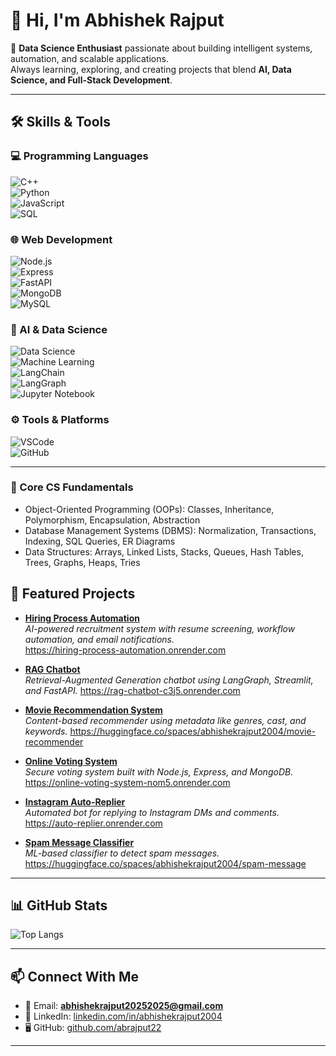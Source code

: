 # 👋 Hi, I'm Abhishek Rajput  

🚀 **Data Science Enthusiast** passionate about building intelligent systems, automation, and scalable applications.  
Always learning, exploring, and creating projects that blend **AI, Data Science, and Full-Stack Development**.  

---

## 🛠️ Skills & Tools  

### 💻 Programming Languages  
![C++](https://img.shields.io/badge/C++-00599C?logo=cplusplus&logoColor=white)  
![Python](https://img.shields.io/badge/Python-3776AB?logo=python&logoColor=white)  
![JavaScript](https://img.shields.io/badge/JavaScript-F7DF1E?logo=javascript&logoColor=black)  
![SQL](https://img.shields.io/badge/SQL-4479A1?logo=postgresql&logoColor=white)  

### 🌐 Web Development  
![Node.js](https://img.shields.io/badge/Node.js-339933?logo=node.js&logoColor=white)  
![Express](https://img.shields.io/badge/Express-000000?logo=express&logoColor=white)  
![FastAPI](https://img.shields.io/badge/FastAPI-009688?logo=fastapi&logoColor=white)  
![MongoDB](https://img.shields.io/badge/MongoDB-47A248?logo=mongodb&logoColor=white)  
![MySQL](https://img.shields.io/badge/MySQL-4479A1?logo=mysql&logoColor=white)  

### 🤖 AI & Data Science  
![Data Science](https://img.shields.io/badge/Data%20Science-blue)  
![Machine Learning](https://img.shields.io/badge/Machine%20Learning-orange)  
![LangChain](https://img.shields.io/badge/LangChain-00A67E?logo=chainlink&logoColor=white)  
![LangGraph](https://img.shields.io/badge/LangGraph-purple)  
![Jupyter Notebook](https://img.shields.io/badge/Jupyter-F37626?logo=jupyter&logoColor=white)  

### ⚙️ Tools & Platforms  
![VSCode](https://img.shields.io/badge/VSCode-0078d7?logo=visual-studio-code&logoColor=white)  
![GitHub](https://img.shields.io/badge/GitHub-181717?logo=github&logoColor=white)  

---
### 📘 Core CS Fundamentals  
- Object-Oriented Programming (OOPs): Classes, Inheritance, Polymorphism, Encapsulation, Abstraction  
- Database Management Systems (DBMS): Normalization, Transactions, Indexing, SQL Queries, ER Diagrams
- Data Structures: Arrays, Linked Lists, Stacks, Queues, Hash Tables, Trees, Graphs, Heaps, Tries

## 📂 Featured Projects  

- [**Hiring Process Automation**](https://github.com/abrajput22/hiring_process_automation)  
  *AI-powered recruitment system with resume screening, workflow automation, and email notifications.*  
   https://hiring-process-automation.onrender.com

- [**RAG Chatbot**](https://github.com/abrajput22/rag-chatbot)  
  *Retrieval-Augmented Generation chatbot using LangGraph, Streamlit, and FastAPI.*
   https://rag-chatbot-c3j5.onrender.com 

- [**Movie Recommendation System**](https://github.com/abrajput22/movie-recommender)  
  *Content-based recommender using metadata like genres, cast, and keywords.*
   https://huggingface.co/spaces/abhishekrajput2004/movie-recommender 

- [**Online Voting System**](https://github.com/abrajput22/online-voting-system)  
  *Secure voting system built with Node.js, Express, and MongoDB.*
   https://online-voting-system-nom5.onrender.com

- [**Instagram Auto-Replier**](https://github.com/abrajput22/auto-replier)  
  *Automated bot for replying to Instagram DMs and comments.*
   https://auto-replier.onrender.com

- [**Spam Message Classifier**](https://github.com/abrajput22/spam-message-classification)  
  *ML-based classifier to detect spam messages.*
   https://huggingface.co/spaces/abhishekrajput2004/spam-message

---

## 📊 GitHub Stats  

![Top Langs](https://github-readme-stats.vercel.app/api/top-langs/?username=abrajput22&layout=compact&theme=tokyonight)  


---

## 📫 Connect With Me  

- 📧 Email: **abhishekrajput20252025@gmail.com**  
- 💼 LinkedIn: [linkedin.com/in/abhishekrajput2004](https://linkedin.com/in/abhishekrajput2004)  
- 🖥️ GitHub: [github.com/abrajput22](https://github.com/abrajput22)  

---


